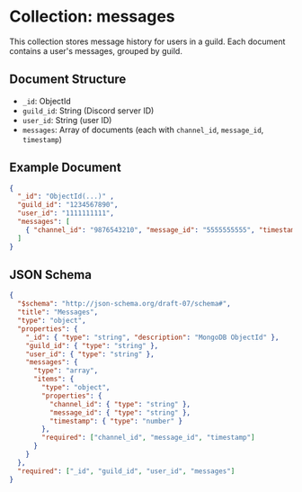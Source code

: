# Collection: messages

This collection stores message history for users in a guild. Each document contains a user's messages, grouped by guild.

## Document Structure
- `_id`: ObjectId
- `guild_id`: String (Discord server ID)
- `user_id`: String (user ID)
- `messages`: Array of documents (each with `channel_id`, `message_id`, `timestamp`)

## Example Document
```json
{
  "_id": "ObjectId(...)" ,
  "guild_id": "1234567890",
  "user_id": "1111111111",
  "messages": [
    { "channel_id": "9876543210", "message_id": "5555555555", "timestamp": 1693449600 }
  ]
}
```


## JSON Schema

```json
{
  "$schema": "http://json-schema.org/draft-07/schema#",
  "title": "Messages",
  "type": "object",
  "properties": {
    "_id": { "type": "string", "description": "MongoDB ObjectId" },
    "guild_id": { "type": "string" },
    "user_id": { "type": "string" },
    "messages": {
      "type": "array",
      "items": {
        "type": "object",
        "properties": {
          "channel_id": { "type": "string" },
          "message_id": { "type": "string" },
          "timestamp": { "type": "number" }
        },
        "required": ["channel_id", "message_id", "timestamp"]
      }
    }
  },
  "required": ["_id", "guild_id", "user_id", "messages"]
}
```

